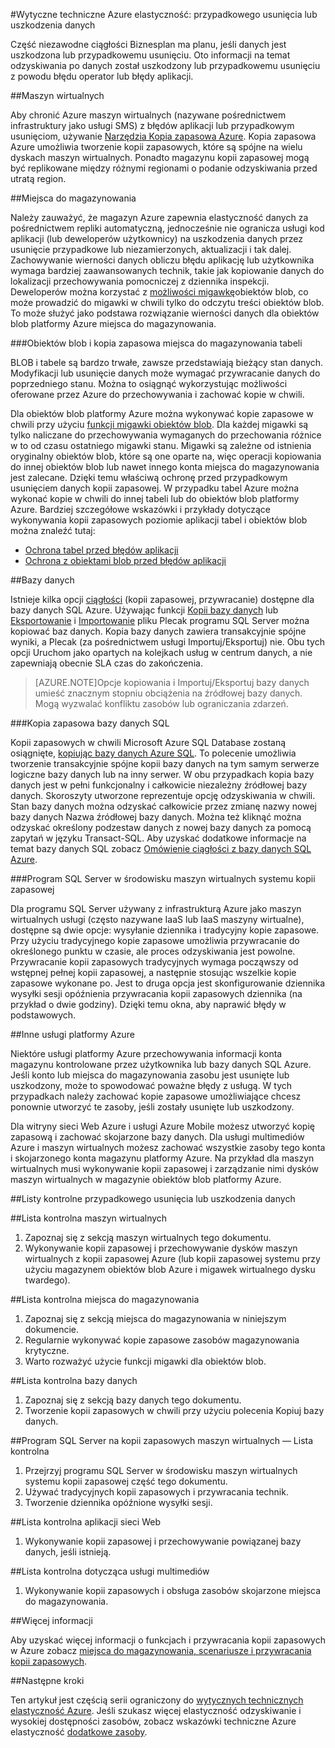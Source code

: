 <properties
   pageTitle="Wytyczne techniczne elastyczność odzyskiwania z przypadkowego usunięcia lub uszkodzenia danych | Microsoft Azure"
   description="Artykuł na uzyskiwanie danych uszkodzenie danych lub usunięcia przypadkowe danych i projektowanie aplikacji na uszkodzenia błędów mechanizm, wysokiej dostępności, a także planowania awarii"
   services=""
   documentationCenter="na"
   authors="adamglick"
   manager="saladki"
   editor=""/>

<tags
   ms.service="resiliency"
   ms.devlang="na"
   ms.topic="article"
   ms.tgt_pltfrm="na"
   ms.workload="na"
   ms.date="08/18/2016"
   ms.author="aglick"/>

#<a name="azure-resiliency-technical-guidance-recovery-from-data-corruption-or-accidental-deletion"></a>Wytyczne techniczne Azure elastyczność: przypadkowego usunięcia lub uszkodzenia danych

Część niezawodne ciągłości Biznesplan ma planu, jeśli danych jest uszkodzona lub przypadkowemu usunięciu. Oto informacji na temat odzyskiwania po danych został uszkodzony lub przypadkowemu usunięciu z powodu błędu operator lub błędy aplikacji.

##<a name="virtual-machines"></a>Maszyn wirtualnych

Aby chronić Azure maszyn wirtualnych (nazywane pośrednictwem infrastruktury jako usługi SMS) z błędów aplikacji lub przypadkowym usunięciom, używanie [Narzędzia Kopia zapasowa Azure](https://azure.microsoft.com/services/backup/). Kopia zapasowa Azure umożliwia tworzenie kopii zapasowych, które są spójne na wielu dyskach maszyn wirtualnych. Ponadto magazynu kopii zapasowej mogą być replikowane między różnymi regionami o podanie odzyskiwania przed utratą region.

##<a name="storage"></a>Miejsca do magazynowania

Należy zauważyć, że magazyn Azure zapewnia elastyczność danych za pośrednictwem repliki automatyczną, jednocześnie nie ogranicza usługi kod aplikacji (lub deweloperów użytkownicy) na uszkodzenia danych przez usunięcie przypadkowe lub niezamierzonych, aktualizacji i tak dalej. Zachowywanie wierności danych obliczu błędu aplikację lub użytkownika wymaga bardziej zaawansowanych technik, takie jak kopiowanie danych do lokalizacji przechowywania pomocniczej z dziennika inspekcji. Deweloperów można korzystać z [możliwości migawkę](https://msdn.microsoft.com/library/azure/ee691971.aspx)obiektów blob, co może prowadzić do migawki w chwili tylko do odczytu treści obiektów blob. To może służyć jako podstawa rozwiązanie wierności danych dla obiektów blob platformy Azure miejsca do magazynowania.

###<a name="blob-and-table-storage-backup"></a>Obiektów blob i kopia zapasowa miejsca do magazynowania tabeli

BLOB i tabele są bardzo trwałe, zawsze przedstawiają bieżący stan danych. Modyfikacji lub usunięcie danych może wymagać przywracanie danych do poprzedniego stanu. Można to osiągnąć wykorzystując możliwości oferowane przez Azure do przechowywania i zachować kopie w chwili.

Dla obiektów blob platformy Azure można wykonywać kopie zapasowe w chwili przy użyciu [funkcji migawki obiektów blob](https://msdn.microsoft.com/library/ee691971.aspx). Dla każdej migawki są tylko naliczane do przechowywania wymaganych do przechowania różnice w to od czasu ostatniego migawki stanu. Migawki są zależne od istnienia oryginalny obiektów blob, które są one oparte na, więc operacji kopiowania do innej obiektów blob lub nawet innego konta miejsca do magazynowania jest zalecane. Dzięki temu właściwą ochronę przed przypadkowym usunięciem danych kopii zapasowej. W przypadku tabel Azure można wykonać kopie w chwili do innej tabeli lub do obiektów blob platformy Azure. Bardziej szczegółowe wskazówki i przykłady dotyczące wykonywania kopii zapasowych poziomie aplikacji tabel i obiektów blob można znaleźć tutaj:

  * [Ochrona tabel przed błędów aplikacji](https://blogs.msdn.microsoft.com/windowsazurestorage/2010/05/03/protecting-your-tables-against-application-errors/)
  * [Ochrona z obiektami blob przed błędów aplikacji](https://blogs.msdn.microsoft.com/windowsazurestorage/2010/04/29/protecting-your-blobs-against-application-errors/)

##<a name="database"></a>Bazy danych

Istnieje kilka opcji [ciągłości](../sql-database/sql-database-business-continuity.md) (kopii zapasowej, przywracanie) dostępne dla bazy danych SQL Azure. Używając funkcji [Kopii bazy danych](../sql-database/sql-database-copy.md) lub [Eksportowanie](../sql-database/sql-database-export.md) i [Importowanie](https://msdn.microsoft.com/library/hh710052.aspx) pliku Plecak programu SQL Server można kopiować baz danych. Kopia bazy danych zawiera transakcyjnie spójne wyniki, a Plecak (za pośrednictwem usługi Importuj/Eksportuj) nie. Obu tych opcji Uruchom jako opartych na kolejkach usług w centrum danych, a nie zapewniają obecnie SLA czas do zakończenia.

>[AZURE.NOTE]Opcje kopiowania i Importuj/Eksportuj bazy danych umieść znacznym stopniu obciążenia na źródłowej bazy danych. Mogą wyzwalać konfliktu zasobów lub ograniczania zdarzeń.

###<a name="sql-database-backup"></a>Kopia zapasowa bazy danych SQL

Kopii zapasowych w chwili Microsoft Azure SQL Database zostaną osiągnięte, [kopiując bazy danych Azure SQL](../sql-database/sql-database-copy.md). To polecenie umożliwia tworzenie transakcyjnie spójne kopii bazy danych na tym samym serwerze logiczne bazy danych lub na inny serwer. W obu przypadkach kopia bazy danych jest w pełni funkcjonalny i całkowicie niezależny źródłowej bazy danych. Skoroszyty utworzone reprezentuje opcję odzyskiwania w chwili. Stan bazy danych można odzyskać całkowicie przez zmianę nazwy nowej bazy danych Nazwa źródłowej bazy danych. Można też kliknąć można odzyskać określony podzestaw danych z nowej bazy danych za pomocą zapytań w języku Transact-SQL. Aby uzyskać dodatkowe informacje na temat bazy danych SQL zobacz [Omówienie ciągłości z bazy danych SQL Azure](../sql-database/sql-database-business-continuity.md).

###<a name="sql-server-on-virtual-machines-backup"></a>Program SQL Server w środowisku maszyn wirtualnych systemu kopii zapasowej

Dla programu SQL Server używany z infrastrukturą Azure jako maszyn wirtualnych usługi (często nazywane IaaS lub IaaS maszyny wirtualne), dostępne są dwie opcje: wysyłanie dziennika i tradycyjny kopie zapasowe. Przy użyciu tradycyjnego kopie zapasowe umożliwia przywracanie do określonego punktu w czasie, ale proces odzyskiwania jest powolne. Przywracanie kopii zapasowych tradycyjnych wymaga począwszy od wstępnej pełnej kopii zapasowej, a następnie stosując wszelkie kopie zapasowe wykonane po. Jest to druga opcja jest skonfigurowanie dziennika wysyłki sesji opóźnienia przywracania kopii zapasowych dziennika (na przykład o dwie godziny). Dzięki temu okna, aby naprawić błędy w podstawowych.

##<a name="other-azure-platform-services"></a>Inne usługi platformy Azure

Niektóre usługi platformy Azure przechowywania informacji konta magazynu kontrolowane przez użytkownika lub bazy danych SQL Azure. Jeśli konto lub miejsca do magazynowania zasobu jest usunięte lub uszkodzony, może to spowodować poważne błędy z usługą. W tych przypadkach należy zachować kopie zapasowe umożliwiające chcesz ponownie utworzyć te zasoby, jeśli zostały usunięte lub uszkodzony.

Dla witryny sieci Web Azure i usługi Azure Mobile możesz utworzyć kopię zapasową i zachować skojarzone bazy danych. Dla usługi multimediów Azure i maszyn wirtualnych możesz zachować wszystkie zasoby tego konta i skojarzonego konta magazynu platformy Azure. Na przykład dla maszyn wirtualnych musi wykonywanie kopii zapasowej i zarządzanie nimi dysków maszyn wirtualnych w magazynie obiektów blob platformy Azure.

##<a name="checklists-for-data-corruption-or-accidental-deletion"></a>Listy kontrolne przypadkowego usunięcia lub uszkodzenia danych

##<a name="virtual-machines-checklist"></a>Lista kontrolna maszyn wirtualnych

  1. Zapoznaj się z sekcją maszyn wirtualnych tego dokumentu.
  2. Wykonywanie kopii zapasowej i przechowywanie dysków maszyn wirtualnych z kopii zapasowej Azure (lub kopii zapasowej systemu przy użyciu magazynem obiektów blob Azure i migawek wirtualnego dysku twardego).

##<a name="storage-checklist"></a>Lista kontrolna miejsca do magazynowania

  1. Zapoznaj się z sekcją miejsca do magazynowania w niniejszym dokumencie.
  2. Regularnie wykonywać kopie zapasowe zasobów magazynowania krytyczne.
  3. Warto rozważyć użycie funkcji migawki dla obiektów blob.

##<a name="database-checklist"></a>Lista kontrolna bazy danych

  1. Zapoznaj się z sekcją bazy danych tego dokumentu.
  2. Tworzenie kopii zapasowych w chwili przy użyciu polecenia Kopiuj bazy danych.

##<a name="sql-server-on-virtual-machines-backup-checklist"></a>Program SQL Server na kopii zapasowych maszyn wirtualnych — Lista kontrolna

  1. Przejrzyj programu SQL Server w środowisku maszyn wirtualnych systemu kopii zapasowej część tego dokumentu.
  2. Używać tradycyjnych kopii zapasowych i przywracania technik.
  3. Tworzenie dziennika opóźnione wysyłki sesji.

##<a name="web-apps-checklist"></a>Lista kontrolna aplikacji sieci Web

  1. Wykonywanie kopii zapasowej i przechowywanie powiązanej bazy danych, jeśli istnieją.

##<a name="media-services-checklist"></a>Lista kontrolna dotycząca usługi multimediów

  1. Wykonywanie kopii zapasowych i obsługa zasobów skojarzone miejsca do magazynowania.

##<a name="more-information"></a>Więcej informacji

Aby uzyskać więcej informacji o funkcjach i przywracania kopii zapasowych w Azure zobacz [miejsca do magazynowania, scenariusze i przywracania kopii zapasowych](https://azure.microsoft.com/documentation/scenarios/storage-backup-recovery/).

##<a name="next-steps"></a>Następne kroki

Ten artykuł jest częścią serii ograniczony do [wytycznych technicznych elastyczność Azure](./resiliency-technical-guidance.md). Jeśli szukasz więcej elastyczność odzyskiwanie i wysokiej dostępności zasobów, zobacz wskazówki techniczne Azure elastyczność [dodatkowe zasoby](./resiliency-technical-guidance.md#additional-resources).